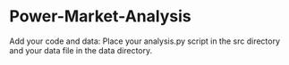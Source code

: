 # Power-Market-Analysis
Add your code and data: Place your analysis.py script in the src directory and your data file in the data directory.
